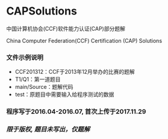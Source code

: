 # CAPSolutions
中国计算机协会(CCF)软件能力认证(CAP)部分题解

China Computer Federation(CCF) Certification (CAP) Solutions

### 文件示例说明
* CCF201312：CCF于2013年12月举办的比赛的题解
* T1/Q1：第一道题目
* main/Source：题解代码
* test：原题目中需要输入给程序测试的数据

### 程序写于2016.04-2016.07, 首次上传于2017.11.29

### ***限于版权, 题目未写出，仅题解***
